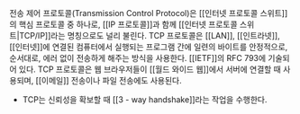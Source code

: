 전송 제어 프로토콜(Transmission Control Protocol)은 [[인터넷 프로토콜 스위트]]의 핵심 프로토콜 중 하나로, [[IP 프로토콜]]과 함께 [[인터넷 프로토콜 스위트|TCP/IP]]라는 명칭으로도 널리 불린다. TCP 프로토콜은 [[LAN]], [[인트라넷]], [[인터넷]]에 연결된 컴퓨터에서 실행되는 프로그램 간에 일련의 바이트를 안정적으로, 순서대로, 에러 없이 전송하게 해주는 방식을 사용한다. [[IETF]]의 RFC 793에 기술되어 있다. TCP 프로토콜은 웹 브라우저들이 [[월드 와이드 웹]]에서 서버에 연결할 때 사용되며, [[이메일]] 전송이나 파일 전송에도 사용된다.
- TCP는 신뢰성을 확보할 때 [[3 - way handshake]]라는 작업을 수행한다.